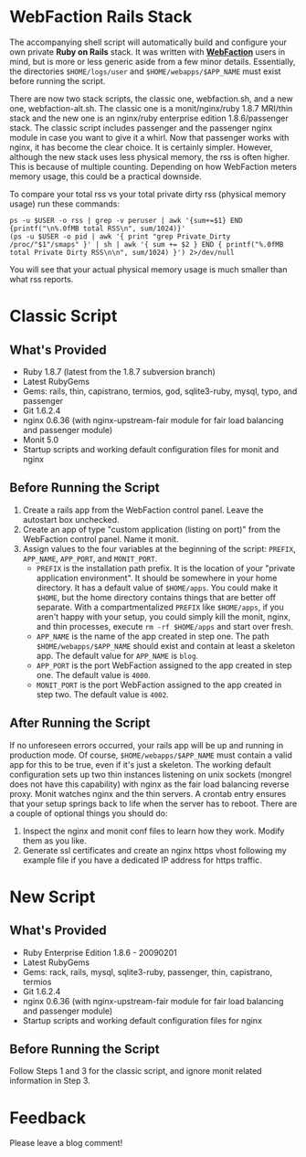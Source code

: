 # WebFaction Rails Stack
The accompanying shell script will automatically build and configure your own
private **Ruby on Rails** stack. It was written with
**[WebFaction](http://www.webfaction.com/?affiliate=rzownir)** users in
mind, but is more or less generic aside from a few minor details. Essentially,
the directories `$HOME/logs/user` and `$HOME/webapps/$APP_NAME` must exist
before running the script.

There are now two stack scripts, the classic one, webfaction.sh, and a new one,
webfaction-alt.sh. The classic one is a monit/nginx/ruby 1.8.7 MRI/thin stack
and the new one is an nginx/ruby enterprise edition 1.8.6/passenger stack. The
classic script includes passenger and the passenger nginx module in case you
want to give it a whirl. Now that passenger works with nginx, it has become the
clear choice. It is certainly simpler. However, although the new stack uses less
physical memory, the rss is often higher. This is because of multiple counting.
Depending on how WebFaction meters memory usage, this could be a practical
downside.

To compare your total rss vs your total private dirty rss (physical memory usage) run these commands:

	ps -u $USER -o rss | grep -v peruser | awk '{sum+=$1} END {printf("\n%.0fMB total RSS\n", sum/1024)}'
	(ps -u $USER -o pid | awk '{ print "grep Private_Dirty /proc/"$1"/smaps" }' | sh | awk '{ sum += $2 } END { printf("%.0fMB total Private Dirty RSS\n\n", sum/1024) }') 2>/dev/null

You will see that your actual physical memory usage is much smaller than what rss
reports.

# Classic Script
## What's Provided
* Ruby 1.8.7 (latest from the 1.8.7 subversion branch)
* Latest RubyGems
* Gems: rails, thin, capistrano, termios, god, sqlite3-ruby, mysql, typo, and
  passenger
* Git 1.6.2.4
* nginx 0.6.36 (with nginx-upstream-fair module for fair load balancing and passenger module)
* Monit 5.0
* Startup scripts and working default configuration files for monit and nginx

## Before Running the Script
1. Create a rails app from the WebFaction control panel. Leave the autostart
   box unchecked.
2. Create an app of type "custom application (listing on port)" from the
   WebFaction control panel. Name it monit.
3. Assign values to the four variables at the beginning of the script:
   `PREFIX`, `APP_NAME`, `APP_PORT`, and `MONIT_PORT`.
     * `PREFIX` is the installation path prefix. It is the location of your
       "private application environment". It should be somewhere in your home
       directory. It has a default value of `$HOME/apps`. You could make it
       `$HOME`, but the home directory contains things that are better off
       separate. With a compartmentalized `PREFIX` like `$HOME/apps`, if you
       aren't happy with your setup, you could simply kill the monit, nginx,
       and thin processes, execute `rm -rf $HOME/apps` and start over fresh.
     * `APP_NAME` is the name of the app created in step one. The path
       `$HOME/webapps/$APP_NAME` should exist and contain at least a skeleton
       app. The default value for `APP_NAME` is `blog`.
     * `APP_PORT` is the port WebFaction assigned to the app created in step
       one. The default value is `4000`.
     * `MONIT_PORT` is the port WebFaction assigned to the app created in step
       two. The default value is `4002`.

## After Running the Script
If no unforeseen errors occurred, your rails app will be up and running in
production mode. Of course, `$HOME/webapps/$APP_NAME` must contain a
valid app for this to be true, even if it's just a skeleton. The working
default configuration sets up two thin instances listening on unix sockets
(mongrel does not have this capability) with nginx as the fair load balancing
reverse proxy. Monit watches nginx and the thin servers. A crontab entry
ensures that your setup springs back to life when the server has to reboot.
There are a couple of optional things you should do:

1. Inspect the nginx and monit conf files to learn how they work.
   Modify them as you like.
2. Generate ssl certificates and create an nginx https vhost following my
   example file if you have a dedicated IP address for https traffic.

# New Script
## What's Provided
* Ruby Enterprise Edition 1.8.6 - 20090201
* Latest RubyGems
* Gems: rack, rails, mysql, sqlite3-ruby, passenger, thin, capistrano, termios
* Git 1.6.2.4
* nginx 0.6.36 (with nginx-upstream-fair module for fair load balancing and passenger module)
* Startup scripts and working default configuration files for nginx

## Before Running the Script
Follow Steps 1 and 3 for the classic script, and ignore monit related
information in Step 3.

# Feedback
Please leave a blog comment!
